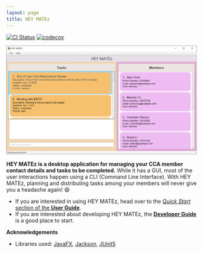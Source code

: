 ```yaml
---
layout: page
title: HEY MATEz
---
```


[![CI Status](https://github.com/AY2021S2-CS2103T-W14-3/tp/actions/workflows/gradle.yml/badge.svg)](https://github.com/AY2021S2-CS2103T-W14-3/tp/actions/workflows/gradle.yml)
[![codecov](https://codecov.io/gh/AY2021S2-CS2103T-W14-3/tp/branch/master/graph/badge.svg?token=OWR3AXGjau)](https://codecov.io/gh/AY2021S2-CS2103T-W14-3/tp)

![Ui](images/Ui.png)

**HEY MATEz is a desktop application for managing your CCA member contact details and tasks to be completed.** While it has a GUI, most of the user interactions happen using a CLI (Command Line Interface). 
With HEY MATEz, planning  and distributing tasks among your members will never give you a headache again! :smile:


* If you are interested in using HEY MATEz, head over to the [_Quick Start_ section of the **User Guide**](UserGuide.html#quick-start).
* If you are interested about developing HEY MATEz, the [**Developer Guide**](DeveloperGuide.html) is a good place to start.


**Acknowledgements**

* Libraries used: [JavaFX](https://openjfx.io/), [Jackson](https://github.com/FasterXML/jackson), [JUnit5](https://github.com/junit-team/junit5)
